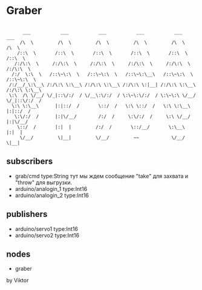 # Graber
```

      ___           ___           ___           ___           ___           ___     
     /\  \         /\  \         /\  \         /\  \         /\  \         /\  \    
    /::\  \       /::\  \       /::\  \       /::\  \       /::\  \       /::\  \   
   /:/\:\  \     /:/\:\  \     /:/\:\  \     /:/\:\  \     /:/\:\  \     /:/\:\  \  
  /:/  \:\  \   /::\~\:\  \   /::\~\:\  \   /::\~\:\__\   /::\~\:\  \   /::\~\:\  \ 
 /:/__/_\:\__\ /:/\:\ \:\__\ /:/\:\ \:\__\ /:/\:\ \:|__| /:/\:\ \:\__\ /:/\:\ \:\__\
 \:\  /\ \/__/ \/_|::\/:/  / \/__\:\/:/  / \:\~\:\/:/  / \:\~\:\ \/__/ \/_|::\/:/  /
  \:\ \:\__\      |:|::/  /       \::/  /   \:\ \::/  /   \:\ \:\__\      |:|::/  / 
   \:\/:/  /      |:|\/__/        /:/  /     \:\/:/  /     \:\ \/__/      |:|\/__/  
    \::/  /       |:|  |         /:/  /       \::/__/       \:\__\        |:|  |    
     \/__/         \|__|         \/__/         ~~            \/__/         \|__|    

```
## subscribers
* grab/cmd type:String тут мы ждем сообщение "take" для захвата и "throw" для выгрузки.
* arduino/analogin_1 type:Int16
* arduino/analogin_2 type:Int16
## publishers
* arduino/servo1 type:Int16
* arduino/servo2 type:Int16
## nodes
* graber


by Viktor
